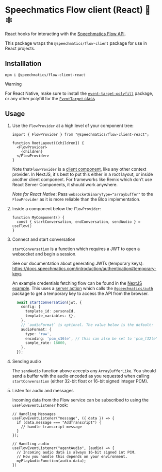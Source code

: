 # Speechmatics Flow client (React) 🤖 ⚛

React hooks for interacting with the [Speechmatics Flow API](https://docs.speechmatics.com/flow/getting-started).

This package wraps the `@speechmatics/flow-client` package for use in React projects.

## Installlation

```
npm i @speechmatics/flow-client-react
```

> [!WARNING]  
> For React Native, make sure to install the [`event-target-polyfill`](https://www.npmjs.com/package/event-target-polyfill) package, or any other polyfill for the [`EventTarget` class](https://developer.mozilla.org/en-US/docs/Web/API/EventTarget)

## Usage


1. Use the `FlowProvider` at a high level of your component tree:

    ```JSX
    import { FlowProvider } from "@speechmatics/flow-client-react";

    function RootLayout({children}) {
      <FlowProvider>
        {children}
      </FlowProvider>
    }
    ```
    Note that`FlowProvider` is a [client component](https://nextjs.org/docs/app/building-your-application/rendering/client-components), like any other context provider. In NextJS, it's best to put this either in a root layout, or inside another client component. For frameworks like Remix which don't use React Server Components, it should work anywhere.

    _Note for React Native_: Pass `websocketBinaryType="arraybuffer"` to the `FlowProvider` as it is more reliable than the Blob implementation.

1. Inside a component below the `FlowProvider`:
    ```JSX
    function MyComponent() {
      const { startConversation, endConversation, sendAudio } = useFlow()
    }
    ```


1. Connect and start conversation
  
    `startConversation` is a function which requires a JWT to open a websocket and begin a session.
  
    See our documentation about generating JWTs (temporary keys): https://docs.speechmatics.com/introduction/authentication#temporary-keys

    An example credentials fetching flow can be found in the [NextJS example](/examples/nextjs-flow/app/actions.ts#L11). This uses a [server action](https://nextjs.org/docs/13/app/api-reference/functions/server-actions) which calls the [`@speechmatics/auth`](https://www.npmjs.com/package/@speechmatics/auth) package to get a temporary key to access the API from the browser.
  
    ```typescript
      await startConversation(jwt, {
        config: {
          template_id: personaId,
          template_variables: {},
        },
        // `audioFormat` is optional. The value below is the default:
        audioFormat: {
          type: 'raw',
          encoding: 'pcm_s16le', // this can also be set to 'pcm_f32le' for 32-bit Float
          sample_rate: 16000,
        },
      });
    ```


1. Sending audio

    The `sendAudio` function above accepts any `ArrayBufferLike`. You should send a buffer with the audio encoded as you requested when calling `startConversation` (either 32-bit float or 16-bit signed integer PCM).


1. Listen for audio and messages

    Incoming data from the Flow service can be subscribed to using the `useFlowEventListener` hook:

    ```TSX
    // Handling Messages
    useFlowEventListener("message", ({ data }) => {
      if (data.message === "AddTranscript") {
        // handle transcript message
      }
    });

    // Handling audio
    useFlowEventListener("agentAudio", (audio) => {
      // Incoming audio data is always 16-bit signed int PCM.
      // How you handle this depends on your environment.
      myPlayAudioFunction(audio.data);
    })
    ```
